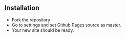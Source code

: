 ## Installation
* Fork the repository
* Go to settings and set Github Pages source as master.
* Your new site should be ready.